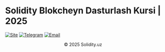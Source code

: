 # Solidity Blokcheyn Dasturlash Kursi | 2025
[![Site](https://img.shields.io/badge/Solidity-uz-black?style=for-the-badge&logo=solidity&logoColor=white&logoSize=amd&label=Solidity&labelColor=%232202c7&color=%236d1afe)](https://solidity.uz)
[![Telegram](https://img.shields.io/badge/Telegram-2CA5E0?style=for-the-badge&logo=telegram&logoColor=white)](https://t.me/solidityuz)
[![Email](https://img.shields.io/badge/Email-D14836?style=for-the-badge&logo=gmail&logoColor=white)](mailto:nurunboyev@bk.ru)








<div align="center">
  
© 2025 Solidity.uz 
  
</div>
